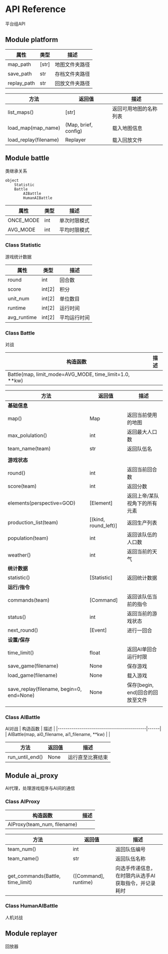 # API Reference
平台组API

## Module platform

|     属性    |  类型 |      描述      |
|-------------|-------|----------------|
| map_path    | [str] | 地图文件夹路径 |
| save_path   | str   | 存档文件夹路径 |
| replay_path | str   | 回放文件夹路径 |

|          方法         |        返回值        |          描述          |
|-----------------------|----------------------|------------------------|
| list_maps()           | [str]                | 返回可用地图的名称列表 |
| load_map(map_name)    | (Map, brief, config) | 载入地图信息           |
| load_replay(filename) | Replayer             | 载入回放文件           |

## Module battle

类继承关系

    object
        Statistic
        Battle
            AIBattle
            HumanAIBattle

|    属性   | 类型 |     描述     |
|-----------|------|--------------|
| ONCE_MODE | int  | 单次时限模式 |
| AVG_MODE  | int  | 平均时限模式 |

### Class Statistic
游戏统计数据

|     属性    |  类型  |     描述     |
|-------------|--------|--------------|
| round       | int    | 回合数       |
| score       | int[2] | 积分         |
| unit_num    | int[2] | 单位数目     |
| runtime     | int[2] | 运行时间     |
| avg_runtime | int[2] | 平均运行时间 |

### Class Battle
对战

|                        构造函数                        | 描述 |
|--------------------------------------------------------|------|
| Battle(map, limit_mode=AVG_MODE, time_limit=1.0, **kw) |      |

|                   方法                   |        返回值        |               描述               |
|------------------------------------------|----------------------|----------------------------------|
| **基础信息**                             |                      |                                  |
| map()                                    | Map                  | 返回当前使用的地图               |
| max_polulation()                         | int                  | 返回最大人口数                   |
| team_name(team)                          | str                  | 返回队伍名                       |
|                                          |                      |                                  |
| **游戏状态**                             |                      |                                  |
| round()                                  | int                  | 返回当前回合数                   |
| score(team)                              | int                  | 返回分数                         |
| elements(perspective=GOD)                | [Element]            | 返回上帝/某队视角下的所有元素    |
| production_list(team)                    | [(kind, round_left)] | 返回生产列表                     |
| population(team)                         | int                  | 返回该队伍的人口数               |
| weather()                                | int                  | 返回当前的天气                   |
| **统计数据**                             |                      |                                  |
| statistic()                              | [Statistic]          | 返回统计数据                     |
| **运行/指令**                            |                      |                                  |
| commands(team)                           | [Command]            | 返回该队伍当前的指令             |
| status()                                 | int                  | 返回当前的游戏状态               |
| next_round()                             | [Event]              | 进行一回合                       |
| **设置/保存**                            |                      |                                  |
| time_limit()                             | float                | 返回AI单回合运行时限             |
| save_game(filename)                      | None                 | 保存游戏                         |
| load_game(filename)                      | None                 | 载入游戏                         |
| save_replay(filename, begin=0, end=None) | None                 | 保存[begin, end]回合的回放至文件 |
|                                          |                      |                                  |

### Class AIBattle
AI对战
|                  构造函数                  | 描述 |
|--------------------------------------------|------|
| AIBattle(map, ai0_filename, ai1_filename, **kw) |      |



| 方法            | 返回值 | 描述             |
|-----------------|--------|------------------|
| run_until_end() | None   | 运行直至比赛结束 |


## Module ai_proxy
AI代理，处理游戏程序与AI间的通信

### Class AIProxy

|           构造函数          | 描述 |
|-----------------------------|------|
| AIProxy(team_num, filename) |      |

|               方法               |        返回值        |                         描述                         |
|----------------------------------|----------------------|------------------------------------------------------|
| team_num()                       | int                  | 返回队伍编号                                         |
| team_name()                      | str                  | 返回队伍名称                                         |
| get_commands(Battle, time_limit) | ([Command], runtime) | 向选手传递信息，在时限内从选手AI获取指令，并记录耗时 |


### Class HumanAIBattle
人机对战


## Module replayer
回放器


